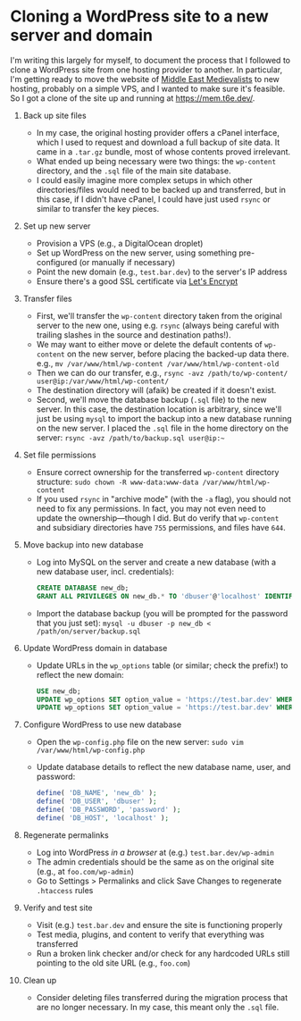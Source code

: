 # Cloning a WordPress site to a new server and domain

I'm writing this largely for myself, to document the process that I followed to clone a
WordPress site from one hosting provider to another. In particular, I'm getting ready to
move the website of [Middle East Medievalists](https://www.middleeastmedievalists.com/)
to new hosting, probably on a simple VPS, and I wanted to make sure it's feasible. So I
got a clone of the site up and running at <https://mem.t6e.dev/>.

1.  Back up site files

    - In my case, the original hosting provider offers a cPanel interface, which I used
      to request and download a full backup of site data. It came in a `.tar.gz` bundle,
      most of whose contents proved irrelevant.
    - What ended up being necessary were two things: the `wp-content` directory, and the
      `.sql` file of the main site database.
    - I could easily imagine more complex setups in which other directories/files would
      need to be backed up and transferred, but in this case, if I didn't have cPanel, I
      could have just used `rsync` or similar to transfer the key pieces.

2.  Set up new server

    - Provision a VPS (e.g., a DigitalOcean droplet)
    - Set up WordPress on the new server, using something pre-configured (or manually if
      necessary)
    - Point the new domain (e.g., `test.bar.dev`) to the server's IP address
    - Ensure there's a good SSL certificate via
      [Let's Encrypt](https://letsencrypt.org/)

3.  Transfer files

    - First, we'll transfer the `wp-content` directory taken from the original server to
      the new one, using e.g. `rsync` (always being careful with trailing slashes in the
      source and destination paths!).
    - We may want to either move or delete the default contents of `wp-content` on the
      new server, before placing the backed-up data there. e.g.,
      `mv /var/www/html/wp-content /var/www/html/wp-content-old`
    - Then we can do our transfer, e.g.,
      `rsync -avz /path/to/wp-content/ user@ip:/var/www/html/wp-content/`
    - The destination directory will (afaik) be created if it doesn't exist.
    - Second, we'll move the database backup (`.sql` file) to the new server. In this
      case, the destination location is arbitrary, since we'll just be using `mysql` to
      import the backup into a new database running on the new server. I placed the
      `.sql` file in the home directory on the server:
      `rsync -avz /path/to/backup.sql user@ip:~`

4.  Set file permissions

    - Ensure correct ownership for the transferred `wp-content` directory structure:
      `sudo chown -R www-data:www-data /var/www/html/wp-content`
    - If you used `rsync` in "archive mode" (with the `-a` flag), you should not need to
      fix any permissions. In fact, you may not even need to update the ownership—though
      I did. But do verify that `wp-content` and subsidiary directories have `755`
      permissions, and files have `644`.

5.  Move backup into new database

    - Log into MySQL on the server and create a new database (with a new database user,
      incl. credentials):

      ```sql
      CREATE DATABASE new_db;
      GRANT ALL PRIVILEGES ON new_db.* TO 'dbuser'@'localhost' IDENTIFIED BY 'password';
      ```

    - Import the database backup (you will be prompted for the password that you just
      set): `mysql -u dbuser -p new_db < /path/on/server/backup.sql`

6.  Update WordPress domain in database

    - Update URLs in the `wp_options` table (or similar; check the prefix!) to reflect
      the new domain:

      ```sql
      USE new_db;
      UPDATE wp_options SET option_value = 'https://test.bar.dev' WHERE option_name = 'siteurl';
      UPDATE wp_options SET option_value = 'https://test.bar.dev' WHERE option_name = 'home';
      ```

7.  Configure WordPress to use new database

    - Open the `wp-config.php` file on the new server:
      `sudo vim /var/www/html/wp-config.php`
    - Update database details to reflect the new database name, user, and password:

      ```php
      define( 'DB_NAME', 'new_db' );
      define( 'DB_USER', 'dbuser' );
      define( 'DB_PASSWORD', 'password' );
      define( 'DB_HOST', 'localhost' );
      ```

8.  Regenerate permalinks

    - Log into WordPress _in a browser_ at (e.g.) `test.bar.dev/wp-admin`
    - The admin credentials should be the same as on the original site (e.g., at
      `foo.com/wp-admin`)
    - Go to Settings > Permalinks and click Save Changes to regenerate `.htaccess` rules

9.  Verify and test site

    - Visit (e.g.) `test.bar.dev` and ensure the site is functioning properly
    - Test media, plugins, and content to verify that everything was transferred
    - Run a broken link checker and/or check for any hardcoded URLs still pointing to
      the old site URL (e.g., `foo.com`)

10. Clean up

    - Consider deleting files transferred during the migration process that are no
      longer necessary. In my case, this meant only the `.sql` file.
